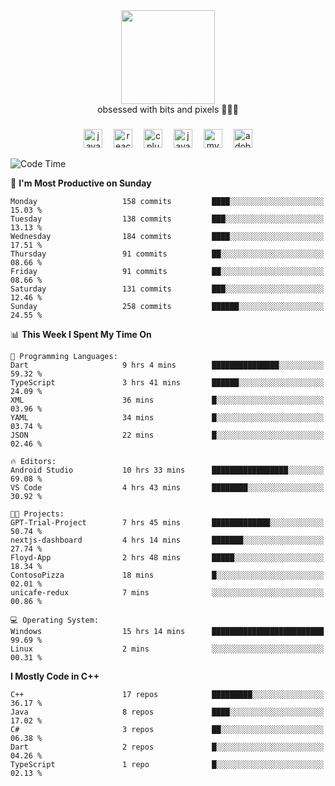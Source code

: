 


  <div align="center">
    
   <img src = "https://i.postimg.cc/W1R4TF4j/d6kpuve-c97567cf-518b-4b86-a271-5c89d88d22f7.gif"  width=150px height=150px />
 </div>

<div align="center">
  obsessed with bits and pixels 🧑‍💻🎨
</div>

  ###
<div align="center">
 <img src="https://cdn.jsdelivr.net/gh/devicons/devicon/icons/javascript/javascript-original.svg" height="30" alt="javascript logo"  />
  <img width="10" />
  <img src="https://cdn.jsdelivr.net/gh/devicons/devicon/icons/react/react-original.svg" height="30" alt="react logo"  />
  <img width="10" />
   <!--<img src="https://cdn.jsdelivr.net/gh/devicons/devicon/icons/nodejs/nodejs-original.svg" height="30" alt="nodejs logo"  />
  <img width="10" />
 <img src="https://cdn.jsdelivr.net/gh/devicons/devicon/icons/flutter/flutter-original.svg" height="30" alt="flutter logo"  />
 <img width="10" />-->
  <img src="https://cdn.jsdelivr.net/gh/devicons/devicon/icons/cplusplus/cplusplus-original.svg" height="30" alt="cpluplus logo"  />
  <img width="10" />
  <img src="https://cdn.jsdelivr.net/gh/devicons/devicon/icons/java/java-original.svg" height="30" alt="java logo"  />
  <img width="10" />
  <img src="https://skillicons.dev/icons?i=mysql" height="30" alt="mysql logo"  />
  <img width="10" />
  <img src="https://skillicons.dev/icons?i=pr" height="30" alt="adobepremierepro logo"  />
</div>

<!--START_SECTION:waka-->
![Code Time](http://img.shields.io/badge/Code%20Time-285%20hrs%209%20mins-blue)

📅 **I'm Most Productive on Sunday** 

```text
Monday                   158 commits         ████░░░░░░░░░░░░░░░░░░░░░   15.03 % 
Tuesday                  138 commits         ███░░░░░░░░░░░░░░░░░░░░░░   13.13 % 
Wednesday                184 commits         ████░░░░░░░░░░░░░░░░░░░░░   17.51 % 
Thursday                 91 commits          ██░░░░░░░░░░░░░░░░░░░░░░░   08.66 % 
Friday                   91 commits          ██░░░░░░░░░░░░░░░░░░░░░░░   08.66 % 
Saturday                 131 commits         ███░░░░░░░░░░░░░░░░░░░░░░   12.46 % 
Sunday                   258 commits         ██████░░░░░░░░░░░░░░░░░░░   24.55 % 
```


📊 **This Week I Spent My Time On** 

```text
💬 Programming Languages: 
Dart                     9 hrs 4 mins        ███████████████░░░░░░░░░░   59.32 % 
TypeScript               3 hrs 41 mins       ██████░░░░░░░░░░░░░░░░░░░   24.09 % 
XML                      36 mins             █░░░░░░░░░░░░░░░░░░░░░░░░   03.96 % 
YAML                     34 mins             █░░░░░░░░░░░░░░░░░░░░░░░░   03.74 % 
JSON                     22 mins             █░░░░░░░░░░░░░░░░░░░░░░░░   02.46 % 

🔥 Editors: 
Android Studio           10 hrs 33 mins      █████████████████░░░░░░░░   69.08 % 
VS Code                  4 hrs 43 mins       ████████░░░░░░░░░░░░░░░░░   30.92 % 

🐱‍💻 Projects: 
GPT-Trial-Project        7 hrs 45 mins       █████████████░░░░░░░░░░░░   50.74 % 
nextjs-dashboard         4 hrs 14 mins       ███████░░░░░░░░░░░░░░░░░░   27.74 % 
Floyd-App                2 hrs 48 mins       █████░░░░░░░░░░░░░░░░░░░░   18.34 % 
ContosoPizza             18 mins             █░░░░░░░░░░░░░░░░░░░░░░░░   02.01 % 
unicafe-redux            7 mins              ░░░░░░░░░░░░░░░░░░░░░░░░░   00.86 % 

💻 Operating System: 
Windows                  15 hrs 14 mins      █████████████████████████   99.69 % 
Linux                    2 mins              ░░░░░░░░░░░░░░░░░░░░░░░░░   00.31 % 
```

**I Mostly Code in C++** 

```text
C++                      17 repos            █████████░░░░░░░░░░░░░░░░   36.17 % 
Java                     8 repos             ████░░░░░░░░░░░░░░░░░░░░░   17.02 % 
C#                       3 repos             ██░░░░░░░░░░░░░░░░░░░░░░░   06.38 % 
Dart                     2 repos             █░░░░░░░░░░░░░░░░░░░░░░░░   04.26 % 
TypeScript               1 repo              █░░░░░░░░░░░░░░░░░░░░░░░░   02.13 % 
```




<!--END_SECTION:waka-->
